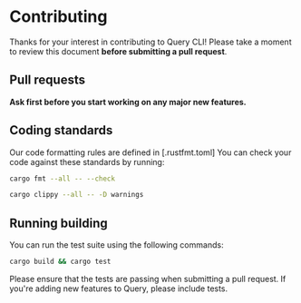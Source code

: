 # Contributing

Thanks for your interest in contributing to Query CLI! Please take a moment to
review this document **before submitting a pull request**.

## Pull requests

**Ask first before you start working on any major new features.**

## Coding standards

Our code formatting rules are defined in [.rustfmt.toml] You can check your code
against these standards by running:

```sh
cargo fmt --all -- --check
```

```sh
cargo clippy --all -- -D warnings
```

## Running building

You can run the test suite using the following commands:

```sh
cargo build && cargo test
```

Please ensure that the tests are passing when submitting a pull request. If
you're adding new features to Query, please include tests.
